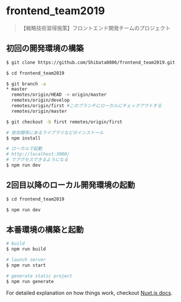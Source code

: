 # frontend_team2019

> 【戦略技術習得施策】フロントエンド開発チームのプロジェクト

## 初回の開発環境の構築

``` bash
$ git clone https://github.com/Shibata0806/frontend_team2019.git

$ cd frontend_team2019

$ git branch -a
* master
  remotes/origin/HEAD -> origin/master
  remotes/origin/develop
  remotes/origin/first #このブランチにローカルにチェックアウトする
  remotes/origin/master

$ git checkout -b first remotes/origin/first

# 依存関係にあるライブラリなどのインストール
$ npm install

# ローカルで起動
# http://localhost:3000/
# でアクセスできるようになる
$ npm run dev
```

## 2回目以降のローカル開発環境の起動
``` bash
$ cd frontend_team2019

$ npm run dev
```

## 本番環境の構築と起動
``` bash
# build
$ npm run build

# launch server
$ npm run start

# generate static project
$ npm run generate
```

For detailed explanation on how things work, checkout [Nuxt.js docs](https://nuxtjs.org).
